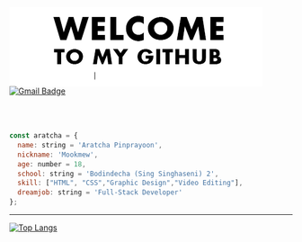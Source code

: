
<br></br>
<img align="left" src="https://github.com/aratchamm/aratchamm/blob/master/gif.gif"> [![Gmail Badge](https://img.shields.io/badge/-aratcha.mm@gmail.com-d14836?style=flat-square&logo=Gmail&logoColor=white&color=313131&link=mailto:aratcha.mm@gmail.com)](mailto:defcon.aratcha.mm@gmail.com)

<br></br>

```javascript
const aratcha = {
  name: string = 'Aratcha Pinprayoon',
  nickname: 'Mookmew',
  age: number = 18,
  school: string = 'Bodindecha (Sing Singhaseni) 2',
  skill: ["HTML", "CSS","Graphic Design","Video Editing"],
  dreamjob: string = 'Full-Stack Developer'
};
```
---


[![Top Langs](https://github-readme-stats.vercel.app/api/top-langs/?username=aratchamm&layout=compact)](https://github.com/anuraghazra/github-readme-stats)
